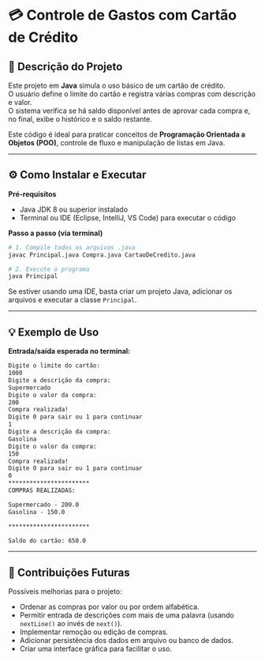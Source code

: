 # 💳 Controle de Gastos com Cartão de Crédito  

## 📖 Descrição do Projeto  
Este projeto em **Java** simula o uso básico de um cartão de crédito.  
O usuário define o limite do cartão e registra várias compras com descrição e valor.  
O sistema verifica se há saldo disponível antes de aprovar cada compra e, no final, exibe o histórico e o saldo restante.  

Este código é ideal para praticar conceitos de **Programação Orientada a Objetos (POO)**, controle de fluxo e manipulação de listas em Java.  

---

## ⚙️ Como Instalar e Executar  

**Pré-requisitos**  
- Java JDK 8 ou superior instalado  
- Terminal ou IDE (Eclipse, IntelliJ, VS Code) para executar o código  

**Passo a passo (via terminal)**  
```bash
# 1. Compile todos os arquivos .java
javac Principal.java Compra.java CartaoDeCredito.java

# 2. Execute o programa
java Principal
```

Se estiver usando uma IDE, basta criar um projeto Java, adicionar os arquivos e executar a classe `Principal`.  

---

## 💡 Exemplo de Uso  

**Entrada/saída esperada no terminal:**  
```txt
Digite o limite do cartão: 
1000
Digite a descrição da compra:
Supermercado
Digite o valor da compra:
200
Compra realizada!
Digite 0 para sair ou 1 para continuar
1
Digite a descrição da compra:
Gasolina
Digite o valor da compra:
150
Compra realizada!
Digite 0 para sair ou 1 para continuar
0
***********************
COMPRAS REALIZADAS:

Supermercado - 200.0
Gasolina - 150.0

***********************

Saldo do cartão: 650.0
```

---

## 🚀 Contribuições Futuras  
Possíveis melhorias para o projeto:  
- Ordenar as compras por valor ou por ordem alfabética.  
- Permitir entrada de descrições com mais de uma palavra (usando `nextLine()` ao invés de `next()`).  
- Implementar remoção ou edição de compras.  
- Adicionar persistência dos dados em arquivo ou banco de dados.  
- Criar uma interface gráfica para facilitar o uso.
